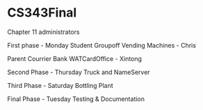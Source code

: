 # CS343Final

Chapter 11 administrators

First phase - Monday
Student Groupoff Vending Machines - Chris

Parent Courrier Bank WATCardOffice - Xintong

Second Phase - Thursday
Truck and NameServer

Third Phase - Saturday
Bottling Plant 

Final Phase - Tuesday
Testing & Documentation
